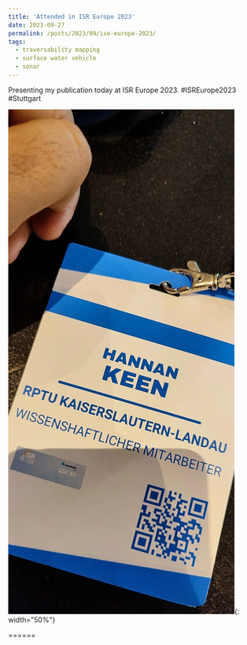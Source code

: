 ```yaml
---
title: 'Attended in ISR Europe 2023'
date: 2023-09-27
permalink: /posts/2023/09/ise-europe-2023/
tags:
  - traversability mapping
  - surface water vehicle
  - sonar
---
```


Presenting my publication today at ISR Europe 2023. #ISREurope2023 #Stuttgart

![Alt text](/images/1695816202724.jpeg){: width="50%"}

======
